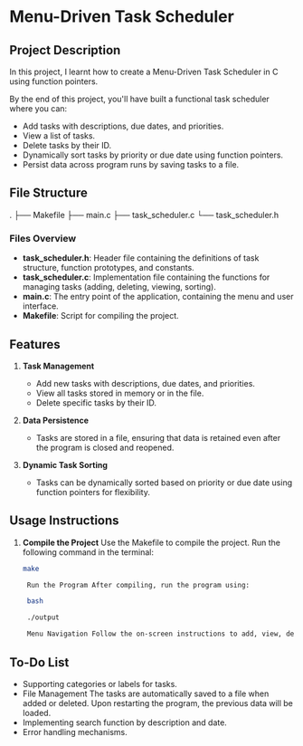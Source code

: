 # Menu-Driven Task Scheduler

## Project Description

In this project, I learnt how to create a Menu-Driven Task Scheduler in C using function pointers.

By the end of this project, you'll have built a functional task scheduler where you can:
- Add tasks with descriptions, due dates, and priorities.
- View a list of tasks.
- Delete tasks by their ID.
- Dynamically sort tasks by priority or due date using function pointers.
- Persist data across program runs by saving tasks to a file.

## File Structure

. ├── Makefile ├── main.c ├── task_scheduler.c └── task_scheduler.h


### Files Overview

- **task_scheduler.h**: Header file containing the definitions of task structure, function prototypes, and constants.
- **task_scheduler.c**: Implementation file containing the functions for managing tasks (adding, deleting, viewing, sorting).
- **main.c**: The entry point of the application, containing the menu and user interface.
- **Makefile**: Script for compiling the project.

## Features

1. **Task Management**
   - Add new tasks with descriptions, due dates, and priorities.
   - View all tasks stored in memory or in the file.
   - Delete specific tasks by their ID.

2. **Data Persistence**
   - Tasks are stored in a file, ensuring that data is retained even after the program is closed and reopened.

3. **Dynamic Task Sorting**
   - Tasks can be dynamically sorted based on priority or due date using function pointers for flexibility.

## Usage Instructions

1. **Compile the Project**
   Use the Makefile to compile the project. Run the following command in the terminal:
   ```bash
   make

    Run the Program After compiling, run the program using:

    bash

    ./output

    Menu Navigation Follow the on-screen instructions to add, view, delete, or sort tasks.


## To-Do List

- Supporting categories or labels for tasks.
- File Management The tasks are automatically saved to a file when added or deleted. Upon restarting the program, the previous data will be loaded.
- Implementing search function by description and date.
- Error handling mechanisms.